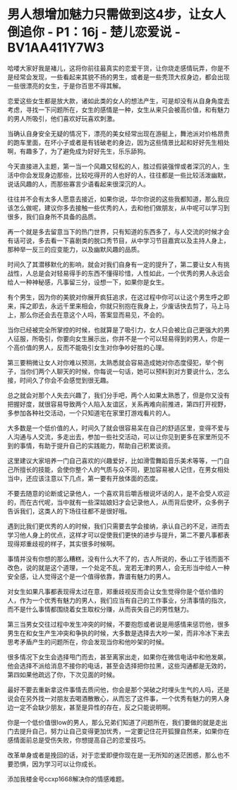 # 男人想增加魅力只需做到这4步，让女人倒追你 - P1：16j - 楚儿恋爱说 - BV1AA411Y7W3

哈喽大家好我是褚儿，这将你前往最真实的恋爱干货，让你烧走感情玩弄，你是不是经常会发现，一些看起来其貌不扬的男生，或者是一些秃顶大叔身边，都会出现一些很漂亮的女生，于是你百思不得其解。

恋爱这些女生都是放大款，诸如此类的女人的想法产生，可是却没有从自身角度去考虑，寻找一下问题所在，女生的感情是一种，女生从来只会被高价值，和有魅力的男人所吸引，他们喜欢好玩喜欢刺激。

当确认自身安全无疑的情况下，漂亮的美女经常出现在游艇上，舞池派对价格昂贵的跑车里面，在坏小子或者是有钱破老的身边，因为这些情景比起和好好先生相处啊，有趣多了，为了避免成为好好先生，乐乐舔狗。

今天直接进入主题，第一当一个风趣又轻松的人，胜过假装强悍或者深沉的人，生活中你会发现身边那些，比较吃得开的人也好的人，往往都是一些比较活泼幽默，说话风趣的人，而那些寡言少语看起来很深沉的人。

往往并不会有太多人愿意去接近，如果你说，华尔你说的这些我都知道，那么我应该怎么做呢，建议你多去接触一些优秀的人，去和他们做朋友，从中呢可以学习到很多，我们自身所不具备的品质。

再一个就是多去留意当下的热门世界，只有知道的东西多了，与人交流的时候才会有话可说，多去看一下喜剧类的脱口秀节目，从中学习节目嘉宾以及主持人身上，那种举一反三的应变能力，以及幽默风趣的品质。

时间久了其潜移默化的影响，就会对我们自身有一定的提升了，第二要让女人有挑战性，人总是会对轻易得手的东西不懂得珍惜，人性如此，一个优秀的男人永远会给人一种神秘感，凡事留三分，设想一下，如果你是女生。

有个男生，因为你的美貌对你展开疯狂追求，在这过程中你可以让这个男生呼之即来，挥之即去，永远千里来相会，你就只别抱在我身上，少废话快去剪了，马上马上，那么你还会去在意这个人吗，答案显而易见，不会的。

当你已经被完全所掌控的时候，也就算是了吸引力，女人只会被比自己更强大的男人征服，所吸引，你要向女生展示出，你并不是一个可以轻易得到的男人，你是一个高价值的男人，反而不能吸引女生对你争吵好胜的心理。

第三要稍微让女人对你难以预测，太熟悉就会容易造成她对你态度侵犯，举个例子，当你们两个人聊天的时候，你每说一句话，她可以预料到对方要说什么，怎么接，时间久了你会不会感觉到很无趣。

总之就会对那个人失去兴趣了，我们分手吧，两个人如果太熟悉了，但是你又没有把握好度，就很容易导致两个人陷入友谊区，关系再难向前推进，第四打开视野，多参加各种社交活动，一个只知道宅在家里打游戏看片的人。

大多数是一个低价值的人，时间久了就会很容易呆在自己的舒适区里，变得不爱与人沟通与人交流，多走出去，参加一些社交活动，可以让你见到更多在家里所见不到的事情，有助于提升自己的实践能力，帮助自己积累谈资。

这里建议大家培养一门自己喜欢的兴趣爱好，比如滑雪舞蹈音乐美术等等，一门自己所擅长的技能，会使你整个人的气质与众不同，更加容易被人记住，在男女相处当中，还应该注意以下几点，第一要有开放体面的态度。

不要去随意的论断或记录他人，一个喜欢背后嚼舌根说坏话的人，是不会受人欢迎的，而在古代呢，当中就有一些深姑娘妇才会记录他人，从而背后使坏，众多例子告诉我们，这类人的下场往往都不是很好哦。

遇到比我们更优秀的人的时候，我们只需要去学会接纳，承认自己的不足，进而去学习他人身上的优点，这样才可以促使我们更快的进步与提升，第二不要凡事都表现得郑重歧视的样子，其实很多时候啊。

事情并没有你想的那么糟糕，没有什么大不了的，古人所说的，泰山工于钱而面不改色，说的就是这个道理，一个处定不乱，宠若无津的男人，会无形当中给人一种安全感，让人觉得这个是一个值得依靠，靠谱有魅力的男人。

对女生如果凡事都表现得太过在意，郑重歧视反而会让女生觉得你是个低价值的人，作为一个优秀有魅力的男人，我们应当有自己的工作事业，分清事情的指次，而不是什么事情都围绕着女生取权分赚，从而丧失自己的男性魅力。

第三当男女交往过程中发生冲突的时候，不要抱怨或者说是用感情来惩罚他，很多男生在和女生产生冲突和争执的时候，大多数是选择去大吵一架，而非冷冰下来去思考矛盾产生的问题所在，你会发现当你和他吵架的时候。

很多情况下女生会选择甩门而去，甚至离家出走，如果你在微信电话中和他发飙，他会选择不派给消息不接你的电话，甚至会选择把你拉黑，这些沟通都是无效的，第四如果他疏远了你，下次见面的时候。

最好不要去重新拿这件事情去质问他，你会是那个哭破之时埋头生气的人吗，还是说会在另外找一对朋友去喝酒散散心，从而忘了这件事，一个优秀有魅力的男人身边一定不会缺少朋友，甚至是异性的存在，反之只能说明啊。

你是一个低价值很low的男人，那么兄弟们知道了问题所在，我们要做的就是走出门去提升自己，努力让自己变得更加优秀，一定要记住花开狐狸自然来，如果你在感情面前总是受伤失败，你想提高自己的恋爱技巧。

改革单身或者是挽回的话，对于恋爱即便你现在是一无所知的迷茫困惑，那么也不要恐惧，因为学习可以让你成长。

添加我楼金号ccxp1668解决你的情感难题。